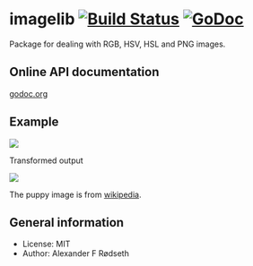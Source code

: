 # imagelib [![Build Status](https://travis-ci.org/xyproto/imagelib.svg?branch=master)](https://travis-ci.org/xyproto/imagelib) [![GoDoc](https://godoc.org/github.com/xyproto/imagelib?status.svg)](http://godoc.org/github.com/xyproto/imagelib)

Package for dealing with RGB, HSV, HSL and PNG images.

Online API documentation
------------------------

[godoc.org](http://godoc.org/github.com/xyproto/imagelib)


Example
-------

<img src="https://raw.githubusercontent.com/xyproto/imagelib/master/examples/puppyart/puppy.png">

Transformed output

<img src="https://raw.githubusercontent.com/xyproto/imagelib/master/examples/puppyart/out.png">

The puppy image is from [wikipedia](http://upload.wikimedia.org/wikipedia/commons/c/c7/Puppy_on_Halong_Bay.jpg).


General information
-------------------

* License: MIT
* Author: Alexander F Rødseth
